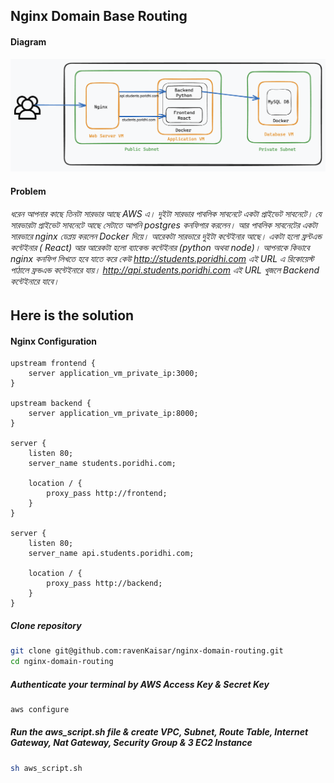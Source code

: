 ## Nginx Domain Base Routing

#### Diagram
![VPC Diagram](diagram.png)


#### Problem
###### ধরেন আপনার কাছে তিনটা সারভার আছে AWS এ। দুইটা সারভার পাবলিক সাবনেটে একটা প্রাইভেট সাবনেটে। যে সারভারটা প্রাইভেট সাবনেটে আছে সেটাতে আপনি postgres কনফিগার করলেন। আর পাবলিক সাবনেটের একটা সারভারে nginx ডেপ্লয় করলেন Docker দিয়ে। আরেকটা সারভারে দুইটা কন্টেইনার আছে। একটা হলো ফ্রন্টএন্ড কন্টেইনার ( React) আর আরেকটা হলো ব্যাকেন্ড কন্টেইনার (python অথবা node)। আপনাকে কিভাবে nginx কনফিগ লিখতে হবে যাতে করে কেউ http://students.poridhi.com এই URL এ রিকোয়েস্ট পাঠালে ফ্রন্ডএন্ড কন্টেইনারে যায়। http://api.students.poridhi.com এই URL খুজলে Backend কন্টেইনারে যাবে।


## Here is the solution
#### Nginx Configuration
```
upstream frontend {
    server application_vm_private_ip:3000; 
}

upstream backend {
    server application_vm_private_ip:8000; 
}

server {
    listen 80;
    server_name students.poridhi.com;

    location / {
        proxy_pass http://frontend;
    }
}

server {
    listen 80;
    server_name api.students.poridhi.com;

    location / {
        proxy_pass http://backend;
    }
}
```

##### Clone repository
```sh
git clone git@github.com:ravenKaisar/nginx-domain-routing.git
cd nginx-domain-routing
```

##### Authenticate your terminal by AWS Access Key & Secret Key
```sh
aws configure
```

##### Run the aws_script.sh file & create VPC, Subnet, Route Table, Internet Gateway, Nat Gateway, Security Group & 3 EC2 Instance
```sh
sh aws_script.sh
```
